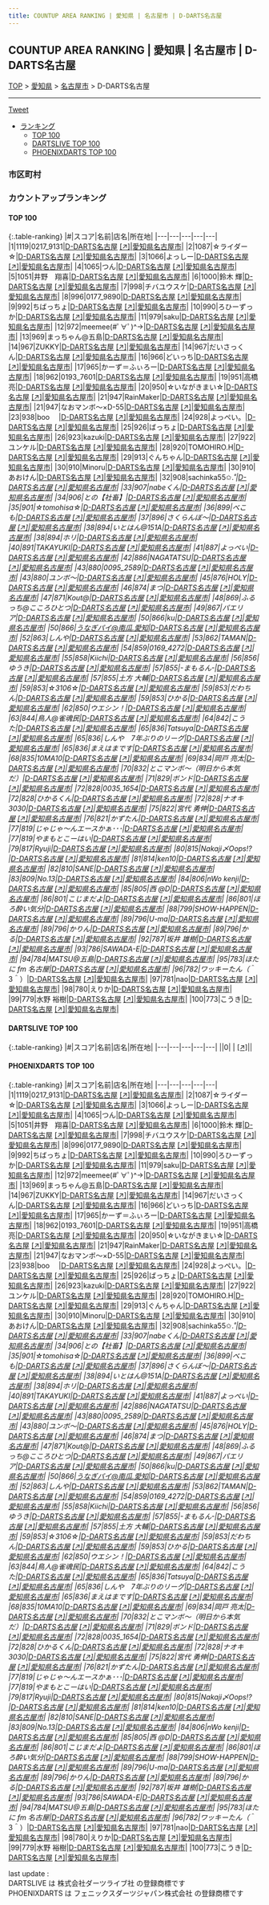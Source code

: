 ```yaml
---
title: COUNTUP AREA RANKING | 愛知県 | 名古屋市 | D-DARTS名古屋
---
```

## COUNTUP AREA RANKING | 愛知県 | 名古屋市 | D-DARTS名古屋

[TOP](/darts/rank/) > [愛知県](/darts/rank/愛知県/) > [名古屋市](/darts/rank/愛知県/名古屋市/) > D-DARTS名古屋

___

<a href="https://twitter.com/share?ref_src=twsrc%5Etfw" data-text="COUNTUP AREA RANKING | 愛知県名古屋市D-DARTS名古屋" class="twitter-share-button" data-hashtags="DARTSLIVE,PHOENIXDARTS,darts,ダーツ" data-show-count="false">Tweet</a>

* [ランキング](#カウントアップランキング)
    * [TOP 100](#top-100)
    * [DARTSLIVE TOP 100](#dartslive-top-100)
    * [PHOENIXDARTS TOP 100](#phoenixdarts-top-100)

### 市区町村

<ul>

</ul>

### カウントアップランキング

#### TOP 100



{:.table-ranking}
|#|スコア|名前|店名|所在地|
|---|---|---|---|---|
|1|1119|<span class="rank-name-pd">0217_9131</span>|<a href="/darts/rank/shops/9381.html">D-DARTS名古屋</a> <a href="https://vs.phoenixdarts.com/jp/shop/shopDetailInfo/s_9381?s_seq=9381">[↗]</a>|<a href="/darts/rank/愛知県/名古屋市">愛知県名古屋市</a>|
|2|1087|<span class="rank-name-pd">☆ライダー☆</span>|<a href="/darts/rank/shops/9381.html">D-DARTS名古屋</a> <a href="https://vs.phoenixdarts.com/jp/shop/shopDetailInfo/s_9381?s_seq=9381">[↗]</a>|<a href="/darts/rank/愛知県/名古屋市">愛知県名古屋市</a>|
|3|1066|<span class="rank-name-pd">よっしー</span>|<a href="/darts/rank/shops/9381.html">D-DARTS名古屋</a> <a href="https://vs.phoenixdarts.com/jp/shop/shopDetailInfo/s_9381?s_seq=9381">[↗]</a>|<a href="/darts/rank/愛知県/名古屋市">愛知県名古屋市</a>|
|4|1065|<span class="rank-name-pd">つん</span>|<a href="/darts/rank/shops/9381.html">D-DARTS名古屋</a> <a href="https://vs.phoenixdarts.com/jp/shop/shopDetailInfo/s_9381?s_seq=9381">[↗]</a>|<a href="/darts/rank/愛知県/名古屋市">愛知県名古屋市</a>|
|5|1051|<span class="rank-name-pd">井野　翔喜</span>|<a href="/darts/rank/shops/9381.html">D-DARTS名古屋</a> <a href="https://vs.phoenixdarts.com/jp/shop/shopDetailInfo/s_9381?s_seq=9381">[↗]</a>|<a href="/darts/rank/愛知県/名古屋市">愛知県名古屋市</a>|
|6|1000|<span class="rank-name-pd">鈴木 輝</span>|<a href="/darts/rank/shops/9381.html">D-DARTS名古屋</a> <a href="https://vs.phoenixdarts.com/jp/shop/shopDetailInfo/s_9381?s_seq=9381">[↗]</a>|<a href="/darts/rank/愛知県/名古屋市">愛知県名古屋市</a>|
|7|998|<span class="rank-name-pd">チバユウスケ</span>|<a href="/darts/rank/shops/9381.html">D-DARTS名古屋</a> <a href="https://vs.phoenixdarts.com/jp/shop/shopDetailInfo/s_9381?s_seq=9381">[↗]</a>|<a href="/darts/rank/愛知県/名古屋市">愛知県名古屋市</a>|
|8|996|<span class="rank-name-pd">0177_9890</span>|<a href="/darts/rank/shops/9381.html">D-DARTS名古屋</a> <a href="https://vs.phoenixdarts.com/jp/shop/shopDetailInfo/s_9381?s_seq=9381">[↗]</a>|<a href="/darts/rank/愛知県/名古屋市">愛知県名古屋市</a>|
|9|992|<span class="rank-name-pd">ちばっちょ</span>|<a href="/darts/rank/shops/9381.html">D-DARTS名古屋</a> <a href="https://vs.phoenixdarts.com/jp/shop/shopDetailInfo/s_9381?s_seq=9381">[↗]</a>|<a href="/darts/rank/愛知県/名古屋市">愛知県名古屋市</a>|
|10|990|<span class="rank-name-pd">ろひーずっか</span>|<a href="/darts/rank/shops/9381.html">D-DARTS名古屋</a> <a href="https://vs.phoenixdarts.com/jp/shop/shopDetailInfo/s_9381?s_seq=9381">[↗]</a>|<a href="/darts/rank/愛知県/名古屋市">愛知県名古屋市</a>|
|11|979|<span class="rank-name-pd">saku</span>|<a href="/darts/rank/shops/9381.html">D-DARTS名古屋</a> <a href="https://vs.phoenixdarts.com/jp/shop/shopDetailInfo/s_9381?s_seq=9381">[↗]</a>|<a href="/darts/rank/愛知県/名古屋市">愛知県名古屋市</a>|
|12|972|<span class="rank-name-pd">meemee(#ﾟ∀ﾟ)^→</span>|<a href="/darts/rank/shops/9381.html">D-DARTS名古屋</a> <a href="https://vs.phoenixdarts.com/jp/shop/shopDetailInfo/s_9381?s_seq=9381">[↗]</a>|<a href="/darts/rank/愛知県/名古屋市">愛知県名古屋市</a>|
|13|969|<span class="rank-name-pd">まっちゃん@五島</span>|<a href="/darts/rank/shops/9381.html">D-DARTS名古屋</a> <a href="https://vs.phoenixdarts.com/jp/shop/shopDetailInfo/s_9381?s_seq=9381">[↗]</a>|<a href="/darts/rank/愛知県/名古屋市">愛知県名古屋市</a>|
|14|967|<span class="rank-name-pd">ZUKKY</span>|<a href="/darts/rank/shops/9381.html">D-DARTS名古屋</a> <a href="https://vs.phoenixdarts.com/jp/shop/shopDetailInfo/s_9381?s_seq=9381">[↗]</a>|<a href="/darts/rank/愛知県/名古屋市">愛知県名古屋市</a>|
|14|967|<span class="rank-name-pd">だいさっくん</span>|<a href="/darts/rank/shops/9381.html">D-DARTS名古屋</a> <a href="https://vs.phoenixdarts.com/jp/shop/shopDetailInfo/s_9381?s_seq=9381">[↗]</a>|<a href="/darts/rank/愛知県/名古屋市">愛知県名古屋市</a>|
|16|966|<span class="rank-name-pd">どいっち</span>|<a href="/darts/rank/shops/9381.html">D-DARTS名古屋</a> <a href="https://vs.phoenixdarts.com/jp/shop/shopDetailInfo/s_9381?s_seq=9381">[↗]</a>|<a href="/darts/rank/愛知県/名古屋市">愛知県名古屋市</a>|
|17|965|<span class="rank-name-pd">かーず＝ふぃろー</span>|<a href="/darts/rank/shops/9381.html">D-DARTS名古屋</a> <a href="https://vs.phoenixdarts.com/jp/shop/shopDetailInfo/s_9381?s_seq=9381">[↗]</a>|<a href="/darts/rank/愛知県/名古屋市">愛知県名古屋市</a>|
|18|962|<span class="rank-name-pd">0193_7601</span>|<a href="/darts/rank/shops/9381.html">D-DARTS名古屋</a> <a href="https://vs.phoenixdarts.com/jp/shop/shopDetailInfo/s_9381?s_seq=9381">[↗]</a>|<a href="/darts/rank/愛知県/名古屋市">愛知県名古屋市</a>|
|19|951|<span class="rank-name-pd"><span class="pro-icon-pd"></span>高橋  亮</span>|<a href="/darts/rank/shops/9381.html">D-DARTS名古屋</a> <a href="https://vs.phoenixdarts.com/jp/shop/shopDetailInfo/s_9381?s_seq=9381">[↗]</a>|<a href="/darts/rank/愛知県/名古屋市">愛知県名古屋市</a>|
|20|950|<span class="rank-name-pd">☆いながきまい☆</span>|<a href="/darts/rank/shops/9381.html">D-DARTS名古屋</a> <a href="https://vs.phoenixdarts.com/jp/shop/shopDetailInfo/s_9381?s_seq=9381">[↗]</a>|<a href="/darts/rank/愛知県/名古屋市">愛知県名古屋市</a>|
|21|947|<span class="rank-name-pd">RainMaker</span>|<a href="/darts/rank/shops/9381.html">D-DARTS名古屋</a> <a href="https://vs.phoenixdarts.com/jp/shop/shopDetailInfo/s_9381?s_seq=9381">[↗]</a>|<a href="/darts/rank/愛知県/名古屋市">愛知県名古屋市</a>|
|21|947|<span class="rank-name-pd">なおマンボ〜×D-55</span>|<a href="/darts/rank/shops/9381.html">D-DARTS名古屋</a> <a href="https://vs.phoenixdarts.com/jp/shop/shopDetailInfo/s_9381?s_seq=9381">[↗]</a>|<a href="/darts/rank/愛知県/名古屋市">愛知県名古屋市</a>|
|23|938|<span class="rank-name-pd">boo 　</span>|<a href="/darts/rank/shops/9381.html">D-DARTS名古屋</a> <a href="https://vs.phoenixdarts.com/jp/shop/shopDetailInfo/s_9381?s_seq=9381">[↗]</a>|<a href="/darts/rank/愛知県/名古屋市">愛知県名古屋市</a>|
|24|928|<span class="rank-name-pd">よっぺい。</span>|<a href="/darts/rank/shops/9381.html">D-DARTS名古屋</a> <a href="https://vs.phoenixdarts.com/jp/shop/shopDetailInfo/s_9381?s_seq=9381">[↗]</a>|<a href="/darts/rank/愛知県/名古屋市">愛知県名古屋市</a>|
|25|926|<span class="rank-name-pd">ばっちょ</span>|<a href="/darts/rank/shops/9381.html">D-DARTS名古屋</a> <a href="https://vs.phoenixdarts.com/jp/shop/shopDetailInfo/s_9381?s_seq=9381">[↗]</a>|<a href="/darts/rank/愛知県/名古屋市">愛知県名古屋市</a>|
|26|923|<span class="rank-name-pd">kazuki</span>|<a href="/darts/rank/shops/9381.html">D-DARTS名古屋</a> <a href="https://vs.phoenixdarts.com/jp/shop/shopDetailInfo/s_9381?s_seq=9381">[↗]</a>|<a href="/darts/rank/愛知県/名古屋市">愛知県名古屋市</a>|
|27|922|<span class="rank-name-pd">ユンケル</span>|<a href="/darts/rank/shops/9381.html">D-DARTS名古屋</a> <a href="https://vs.phoenixdarts.com/jp/shop/shopDetailInfo/s_9381?s_seq=9381">[↗]</a>|<a href="/darts/rank/愛知県/名古屋市">愛知県名古屋市</a>|
|28|920|<span class="rank-name-pd">TOMOHIRO.H</span>|<a href="/darts/rank/shops/9381.html">D-DARTS名古屋</a> <a href="https://vs.phoenixdarts.com/jp/shop/shopDetailInfo/s_9381?s_seq=9381">[↗]</a>|<a href="/darts/rank/愛知県/名古屋市">愛知県名古屋市</a>|
|29|913|<span class="rank-name-pd">ぐんちゃん</span>|<a href="/darts/rank/shops/9381.html">D-DARTS名古屋</a> <a href="https://vs.phoenixdarts.com/jp/shop/shopDetailInfo/s_9381?s_seq=9381">[↗]</a>|<a href="/darts/rank/愛知県/名古屋市">愛知県名古屋市</a>|
|30|910|<span class="rank-name-pd">Minoru</span>|<a href="/darts/rank/shops/9381.html">D-DARTS名古屋</a> <a href="https://vs.phoenixdarts.com/jp/shop/shopDetailInfo/s_9381?s_seq=9381">[↗]</a>|<a href="/darts/rank/愛知県/名古屋市">愛知県名古屋市</a>|
|30|910|<span class="rank-name-pd">あおけん</span>|<a href="/darts/rank/shops/9381.html">D-DARTS名古屋</a> <a href="https://vs.phoenixdarts.com/jp/shop/shopDetailInfo/s_9381?s_seq=9381">[↗]</a>|<a href="/darts/rank/愛知県/名古屋市">愛知県名古屋市</a>|
|32|908|<span class="rank-name-pd">sachinka55✩.*˚</span>|<a href="/darts/rank/shops/9381.html">D-DARTS名古屋</a> <a href="https://vs.phoenixdarts.com/jp/shop/shopDetailInfo/s_9381?s_seq=9381">[↗]</a>|<a href="/darts/rank/愛知県/名古屋市">愛知県名古屋市</a>|
|33|907|<span class="rank-name-pd">nabeくん</span>|<a href="/darts/rank/shops/9381.html">D-DARTS名古屋</a> <a href="https://vs.phoenixdarts.com/jp/shop/shopDetailInfo/s_9381?s_seq=9381">[↗]</a>|<a href="/darts/rank/愛知県/名古屋市">愛知県名古屋市</a>|
|34|906|<span class="rank-name-pd">との【社畜】</span>|<a href="/darts/rank/shops/9381.html">D-DARTS名古屋</a> <a href="https://vs.phoenixdarts.com/jp/shop/shopDetailInfo/s_9381?s_seq=9381">[↗]</a>|<a href="/darts/rank/愛知県/名古屋市">愛知県名古屋市</a>|
|35|901|<span class="rank-name-pd">☆tomohisa☆</span>|<a href="/darts/rank/shops/9381.html">D-DARTS名古屋</a> <a href="https://vs.phoenixdarts.com/jp/shop/shopDetailInfo/s_9381?s_seq=9381">[↗]</a>|<a href="/darts/rank/愛知県/名古屋市">愛知県名古屋市</a>|
|36|899|<span class="rank-name-pd">べこも</span>|<a href="/darts/rank/shops/9381.html">D-DARTS名古屋</a> <a href="https://vs.phoenixdarts.com/jp/shop/shopDetailInfo/s_9381?s_seq=9381">[↗]</a>|<a href="/darts/rank/愛知県/名古屋市">愛知県名古屋市</a>|
|37|896|<span class="rank-name-pd">さくらんぼ〜</span>|<a href="/darts/rank/shops/9381.html">D-DARTS名古屋</a> <a href="https://vs.phoenixdarts.com/jp/shop/shopDetailInfo/s_9381?s_seq=9381">[↗]</a>|<a href="/darts/rank/愛知県/名古屋市">愛知県名古屋市</a>|
|38|894|<span class="rank-name-pd">いとはん@151A</span>|<a href="/darts/rank/shops/9381.html">D-DARTS名古屋</a> <a href="https://vs.phoenixdarts.com/jp/shop/shopDetailInfo/s_9381?s_seq=9381">[↗]</a>|<a href="/darts/rank/愛知県/名古屋市">愛知県名古屋市</a>|
|38|894|<span class="rank-name-pd">ホリ</span>|<a href="/darts/rank/shops/9381.html">D-DARTS名古屋</a> <a href="https://vs.phoenixdarts.com/jp/shop/shopDetailInfo/s_9381?s_seq=9381">[↗]</a>|<a href="/darts/rank/愛知県/名古屋市">愛知県名古屋市</a>|
|40|891|<span class="rank-name-pd">TAKAYUKI</span>|<a href="/darts/rank/shops/9381.html">D-DARTS名古屋</a> <a href="https://vs.phoenixdarts.com/jp/shop/shopDetailInfo/s_9381?s_seq=9381">[↗]</a>|<a href="/darts/rank/愛知県/名古屋市">愛知県名古屋市</a>|
|41|887|<span class="rank-name-pd">よっぺい</span>|<a href="/darts/rank/shops/9381.html">D-DARTS名古屋</a> <a href="https://vs.phoenixdarts.com/jp/shop/shopDetailInfo/s_9381?s_seq=9381">[↗]</a>|<a href="/darts/rank/愛知県/名古屋市">愛知県名古屋市</a>|
|42|886|<span class="rank-name-pd">NAGATATSU</span>|<a href="/darts/rank/shops/9381.html">D-DARTS名古屋</a> <a href="https://vs.phoenixdarts.com/jp/shop/shopDetailInfo/s_9381?s_seq=9381">[↗]</a>|<a href="/darts/rank/愛知県/名古屋市">愛知県名古屋市</a>|
|43|880|<span class="rank-name-pd">0095_2589</span>|<a href="/darts/rank/shops/9381.html">D-DARTS名古屋</a> <a href="https://vs.phoenixdarts.com/jp/shop/shopDetailInfo/s_9381?s_seq=9381">[↗]</a>|<a href="/darts/rank/愛知県/名古屋市">愛知県名古屋市</a>|
|43|880|<span class="rank-name-pd">ユンボ〜</span>|<a href="/darts/rank/shops/9381.html">D-DARTS名古屋</a> <a href="https://vs.phoenixdarts.com/jp/shop/shopDetailInfo/s_9381?s_seq=9381">[↗]</a>|<a href="/darts/rank/愛知県/名古屋市">愛知県名古屋市</a>|
|45|876|<span class="rank-name-pd">HOLY</span>|<a href="/darts/rank/shops/9381.html">D-DARTS名古屋</a> <a href="https://vs.phoenixdarts.com/jp/shop/shopDetailInfo/s_9381?s_seq=9381">[↗]</a>|<a href="/darts/rank/愛知県/名古屋市">愛知県名古屋市</a>|
|46|874|<span class="rank-name-pd">まつ</span>|<a href="/darts/rank/shops/9381.html">D-DARTS名古屋</a> <a href="https://vs.phoenixdarts.com/jp/shop/shopDetailInfo/s_9381?s_seq=9381">[↗]</a>|<a href="/darts/rank/愛知県/名古屋市">愛知県名古屋市</a>|
|47|871|<span class="rank-name-pd">Kout@</span>|<a href="/darts/rank/shops/9381.html">D-DARTS名古屋</a> <a href="https://vs.phoenixdarts.com/jp/shop/shopDetailInfo/s_9381?s_seq=9381">[↗]</a>|<a href="/darts/rank/愛知県/名古屋市">愛知県名古屋市</a>|
|48|869|<span class="rank-name-pd">ふるっち@こころひとつ</span>|<a href="/darts/rank/shops/9381.html">D-DARTS名古屋</a> <a href="https://vs.phoenixdarts.com/jp/shop/shopDetailInfo/s_9381?s_seq=9381">[↗]</a>|<a href="/darts/rank/愛知県/名古屋市">愛知県名古屋市</a>|
|49|867|<span class="rank-name-pd">パエリア</span>|<a href="/darts/rank/shops/9381.html">D-DARTS名古屋</a> <a href="https://vs.phoenixdarts.com/jp/shop/shopDetailInfo/s_9381?s_seq=9381">[↗]</a>|<a href="/darts/rank/愛知県/名古屋市">愛知県名古屋市</a>|
|50|866|<span class="rank-name-pd">ku</span>|<a href="/darts/rank/shops/9381.html">D-DARTS名古屋</a> <a href="https://vs.phoenixdarts.com/jp/shop/shopDetailInfo/s_9381?s_seq=9381">[↗]</a>|<a href="/darts/rank/愛知県/名古屋市">愛知県名古屋市</a>|
|50|866|<span class="rank-name-pd">うなぎパイ@南瓜.愛知</span>|<a href="/darts/rank/shops/9381.html">D-DARTS名古屋</a> <a href="https://vs.phoenixdarts.com/jp/shop/shopDetailInfo/s_9381?s_seq=9381">[↗]</a>|<a href="/darts/rank/愛知県/名古屋市">愛知県名古屋市</a>|
|52|863|<span class="rank-name-pd">しんや</span>|<a href="/darts/rank/shops/9381.html">D-DARTS名古屋</a> <a href="https://vs.phoenixdarts.com/jp/shop/shopDetailInfo/s_9381?s_seq=9381">[↗]</a>|<a href="/darts/rank/愛知県/名古屋市">愛知県名古屋市</a>|
|53|862|<span class="rank-name-pd">TAMAN</span>|<a href="/darts/rank/shops/9381.html">D-DARTS名古屋</a> <a href="https://vs.phoenixdarts.com/jp/shop/shopDetailInfo/s_9381?s_seq=9381">[↗]</a>|<a href="/darts/rank/愛知県/名古屋市">愛知県名古屋市</a>|
|54|859|<span class="rank-name-pd">0169_4272</span>|<a href="/darts/rank/shops/9381.html">D-DARTS名古屋</a> <a href="https://vs.phoenixdarts.com/jp/shop/shopDetailInfo/s_9381?s_seq=9381">[↗]</a>|<a href="/darts/rank/愛知県/名古屋市">愛知県名古屋市</a>|
|55|858|<span class="rank-name-pd">Kiichi</span>|<a href="/darts/rank/shops/9381.html">D-DARTS名古屋</a> <a href="https://vs.phoenixdarts.com/jp/shop/shopDetailInfo/s_9381?s_seq=9381">[↗]</a>|<a href="/darts/rank/愛知県/名古屋市">愛知県名古屋市</a>|
|56|856|<span class="rank-name-pd">ゆうき</span>|<a href="/darts/rank/shops/9381.html">D-DARTS名古屋</a> <a href="https://vs.phoenixdarts.com/jp/shop/shopDetailInfo/s_9381?s_seq=9381">[↗]</a>|<a href="/darts/rank/愛知県/名古屋市">愛知県名古屋市</a>|
|57|855|<span class="rank-name-pd">-まもるん-</span>|<a href="/darts/rank/shops/9381.html">D-DARTS名古屋</a> <a href="https://vs.phoenixdarts.com/jp/shop/shopDetailInfo/s_9381?s_seq=9381">[↗]</a>|<a href="/darts/rank/愛知県/名古屋市">愛知県名古屋市</a>|
|57|855|<span class="rank-name-pd"><span class="pro-icon-pd"></span>土方 大輔</span>|<a href="/darts/rank/shops/9381.html">D-DARTS名古屋</a> <a href="https://vs.phoenixdarts.com/jp/shop/shopDetailInfo/s_9381?s_seq=9381">[↗]</a>|<a href="/darts/rank/愛知県/名古屋市">愛知県名古屋市</a>|
|59|853|<span class="rank-name-pd">☆3106☆</span>|<a href="/darts/rank/shops/9381.html">D-DARTS名古屋</a> <a href="https://vs.phoenixdarts.com/jp/shop/shopDetailInfo/s_9381?s_seq=9381">[↗]</a>|<a href="/darts/rank/愛知県/名古屋市">愛知県名古屋市</a>|
|59|853|<span class="rank-name-pd">だわちん</span>|<a href="/darts/rank/shops/9381.html">D-DARTS名古屋</a> <a href="https://vs.phoenixdarts.com/jp/shop/shopDetailInfo/s_9381?s_seq=9381">[↗]</a>|<a href="/darts/rank/愛知県/名古屋市">愛知県名古屋市</a>|
|59|853|<span class="rank-name-pd">ひかる</span>|<a href="/darts/rank/shops/9381.html">D-DARTS名古屋</a> <a href="https://vs.phoenixdarts.com/jp/shop/shopDetailInfo/s_9381?s_seq=9381">[↗]</a>|<a href="/darts/rank/愛知県/名古屋市">愛知県名古屋市</a>|
|62|850|<span class="rank-name-pd">ウエシン！</span>|<a href="/darts/rank/shops/9381.html">D-DARTS名古屋</a> <a href="https://vs.phoenixdarts.com/jp/shop/shopDetailInfo/s_9381?s_seq=9381">[↗]</a>|<a href="/darts/rank/愛知県/名古屋市">愛知県名古屋市</a>|
|63|844|<span class="rank-name-pd">鳥人@雀魂民</span>|<a href="/darts/rank/shops/9381.html">D-DARTS名古屋</a> <a href="https://vs.phoenixdarts.com/jp/shop/shopDetailInfo/s_9381?s_seq=9381">[↗]</a>|<a href="/darts/rank/愛知県/名古屋市">愛知県名古屋市</a>|
|64|842|<span class="rank-name-pd">こうた</span>|<a href="/darts/rank/shops/9381.html">D-DARTS名古屋</a> <a href="https://vs.phoenixdarts.com/jp/shop/shopDetailInfo/s_9381?s_seq=9381">[↗]</a>|<a href="/darts/rank/愛知県/名古屋市">愛知県名古屋市</a>|
|65|836|<span class="rank-name-pd">Tatsuya</span>|<a href="/darts/rank/shops/9381.html">D-DARTS名古屋</a> <a href="https://vs.phoenixdarts.com/jp/shop/shopDetailInfo/s_9381?s_seq=9381">[↗]</a>|<a href="/darts/rank/愛知県/名古屋市">愛知県名古屋市</a>|
|65|836|<span class="rank-name-pd">しんや　7年ぶりのリーグ</span>|<a href="/darts/rank/shops/9381.html">D-DARTS名古屋</a> <a href="https://vs.phoenixdarts.com/jp/shop/shopDetailInfo/s_9381?s_seq=9381">[↗]</a>|<a href="/darts/rank/愛知県/名古屋市">愛知県名古屋市</a>|
|65|836|<span class="rank-name-pd">まえはまです</span>|<a href="/darts/rank/shops/9381.html">D-DARTS名古屋</a> <a href="https://vs.phoenixdarts.com/jp/shop/shopDetailInfo/s_9381?s_seq=9381">[↗]</a>|<a href="/darts/rank/愛知県/名古屋市">愛知県名古屋市</a>|
|68|835|<span class="rank-name-pd">10MA10</span>|<a href="/darts/rank/shops/9381.html">D-DARTS名古屋</a> <a href="https://vs.phoenixdarts.com/jp/shop/shopDetailInfo/s_9381?s_seq=9381">[↗]</a>|<a href="/darts/rank/愛知県/名古屋市">愛知県名古屋市</a>|
|69|834|<span class="rank-name-pd"><span class="pro-icon-pd"></span>岡戸 亮太</span>|<a href="/darts/rank/shops/9381.html">D-DARTS名古屋</a> <a href="https://vs.phoenixdarts.com/jp/shop/shopDetailInfo/s_9381?s_seq=9381">[↗]</a>|<a href="/darts/rank/愛知県/名古屋市">愛知県名古屋市</a>|
|70|832|<span class="rank-name-pd">とこマンボ〜（明日から本気だ）</span>|<a href="/darts/rank/shops/9381.html">D-DARTS名古屋</a> <a href="https://vs.phoenixdarts.com/jp/shop/shopDetailInfo/s_9381?s_seq=9381">[↗]</a>|<a href="/darts/rank/愛知県/名古屋市">愛知県名古屋市</a>|
|71|829|<span class="rank-name-pd">ボンド</span>|<a href="/darts/rank/shops/9381.html">D-DARTS名古屋</a> <a href="https://vs.phoenixdarts.com/jp/shop/shopDetailInfo/s_9381?s_seq=9381">[↗]</a>|<a href="/darts/rank/愛知県/名古屋市">愛知県名古屋市</a>|
|72|828|<span class="rank-name-pd">0035_1654</span>|<a href="/darts/rank/shops/9381.html">D-DARTS名古屋</a> <a href="https://vs.phoenixdarts.com/jp/shop/shopDetailInfo/s_9381?s_seq=9381">[↗]</a>|<a href="/darts/rank/愛知県/名古屋市">愛知県名古屋市</a>|
|72|828|<span class="rank-name-pd">ひかるくん</span>|<a href="/darts/rank/shops/9381.html">D-DARTS名古屋</a> <a href="https://vs.phoenixdarts.com/jp/shop/shopDetailInfo/s_9381?s_seq=9381">[↗]</a>|<a href="/darts/rank/愛知県/名古屋市">愛知県名古屋市</a>|
|72|828|<span class="rank-name-pd">ナオキ3030</span>|<a href="/darts/rank/shops/9381.html">D-DARTS名古屋</a> <a href="https://vs.phoenixdarts.com/jp/shop/shopDetailInfo/s_9381?s_seq=9381">[↗]</a>|<a href="/darts/rank/愛知県/名古屋市">愛知県名古屋市</a>|
|75|822|<span class="rank-name-pd"><span class="pro-icon-pd"></span>宮代 勇伸</span>|<a href="/darts/rank/shops/9381.html">D-DARTS名古屋</a> <a href="https://vs.phoenixdarts.com/jp/shop/shopDetailInfo/s_9381?s_seq=9381">[↗]</a>|<a href="/darts/rank/愛知県/名古屋市">愛知県名古屋市</a>|
|76|821|<span class="rank-name-pd">かずたん</span>|<a href="/darts/rank/shops/9381.html">D-DARTS名古屋</a> <a href="https://vs.phoenixdarts.com/jp/shop/shopDetailInfo/s_9381?s_seq=9381">[↗]</a>|<a href="/darts/rank/愛知県/名古屋市">愛知県名古屋市</a>|
|77|819|<span class="rank-name-pd">じゃじゃ～んエースかぁ･･･</span>|<a href="/darts/rank/shops/9381.html">D-DARTS名古屋</a> <a href="https://vs.phoenixdarts.com/jp/shop/shopDetailInfo/s_9381?s_seq=9381">[↗]</a>|<a href="/darts/rank/愛知県/名古屋市">愛知県名古屋市</a>|
|77|819|<span class="rank-name-pd">やまもとこーはい</span>|<a href="/darts/rank/shops/9381.html">D-DARTS名古屋</a> <a href="https://vs.phoenixdarts.com/jp/shop/shopDetailInfo/s_9381?s_seq=9381">[↗]</a>|<a href="/darts/rank/愛知県/名古屋市">愛知県名古屋市</a>|
|79|817|<span class="rank-name-pd">Ryuji</span>|<a href="/darts/rank/shops/9381.html">D-DARTS名古屋</a> <a href="https://vs.phoenixdarts.com/jp/shop/shopDetailInfo/s_9381?s_seq=9381">[↗]</a>|<a href="/darts/rank/愛知県/名古屋市">愛知県名古屋市</a>|
|80|815|<span class="rank-name-pd">Nakaji〆Oops!?</span>|<a href="/darts/rank/shops/9381.html">D-DARTS名古屋</a> <a href="https://vs.phoenixdarts.com/jp/shop/shopDetailInfo/s_9381?s_seq=9381">[↗]</a>|<a href="/darts/rank/愛知県/名古屋市">愛知県名古屋市</a>|
|81|814|<span class="rank-name-pd">ken10</span>|<a href="/darts/rank/shops/9381.html">D-DARTS名古屋</a> <a href="https://vs.phoenixdarts.com/jp/shop/shopDetailInfo/s_9381?s_seq=9381">[↗]</a>|<a href="/darts/rank/愛知県/名古屋市">愛知県名古屋市</a>|
|82|810|<span class="rank-name-pd">SANE</span>|<a href="/darts/rank/shops/9381.html">D-DARTS名古屋</a> <a href="https://vs.phoenixdarts.com/jp/shop/shopDetailInfo/s_9381?s_seq=9381">[↗]</a>|<a href="/darts/rank/愛知県/名古屋市">愛知県名古屋市</a>|
|83|809|<span class="rank-name-pd">No.13</span>|<a href="/darts/rank/shops/9381.html">D-DARTS名古屋</a> <a href="https://vs.phoenixdarts.com/jp/shop/shopDetailInfo/s_9381?s_seq=9381">[↗]</a>|<a href="/darts/rank/愛知県/名古屋市">愛知県名古屋市</a>|
|84|806|<span class="rank-name-pd">nWo kenji</span>|<a href="/darts/rank/shops/9381.html">D-DARTS名古屋</a> <a href="https://vs.phoenixdarts.com/jp/shop/shopDetailInfo/s_9381?s_seq=9381">[↗]</a>|<a href="/darts/rank/愛知県/名古屋市">愛知県名古屋市</a>|
|85|805|<span class="rank-name-pd">西  @D</span>|<a href="/darts/rank/shops/9381.html">D-DARTS名古屋</a> <a href="https://vs.phoenixdarts.com/jp/shop/shopDetailInfo/s_9381?s_seq=9381">[↗]</a>|<a href="/darts/rank/愛知県/名古屋市">愛知県名古屋市</a>|
|86|801|<span class="rank-name-pd">こじまだよ</span>|<a href="/darts/rank/shops/9381.html">D-DARTS名古屋</a> <a href="https://vs.phoenixdarts.com/jp/shop/shopDetailInfo/s_9381?s_seq=9381">[↗]</a>|<a href="/darts/rank/愛知県/名古屋市">愛知県名古屋市</a>|
|86|801|<span class="rank-name-pd">ほろ酔い気分</span>|<a href="/darts/rank/shops/9381.html">D-DARTS名古屋</a> <a href="https://vs.phoenixdarts.com/jp/shop/shopDetailInfo/s_9381?s_seq=9381">[↗]</a>|<a href="/darts/rank/愛知県/名古屋市">愛知県名古屋市</a>|
|88|799|<span class="rank-name-pd">SHOW-HAPPEN</span>|<a href="/darts/rank/shops/9381.html">D-DARTS名古屋</a> <a href="https://vs.phoenixdarts.com/jp/shop/shopDetailInfo/s_9381?s_seq=9381">[↗]</a>|<a href="/darts/rank/愛知県/名古屋市">愛知県名古屋市</a>|
|89|796|<span class="rank-name-pd">U-ma</span>|<a href="/darts/rank/shops/9381.html">D-DARTS名古屋</a> <a href="https://vs.phoenixdarts.com/jp/shop/shopDetailInfo/s_9381?s_seq=9381">[↗]</a>|<a href="/darts/rank/愛知県/名古屋市">愛知県名古屋市</a>|
|89|796|<span class="rank-name-pd">かりん</span>|<a href="/darts/rank/shops/9381.html">D-DARTS名古屋</a> <a href="https://vs.phoenixdarts.com/jp/shop/shopDetailInfo/s_9381?s_seq=9381">[↗]</a>|<a href="/darts/rank/愛知県/名古屋市">愛知県名古屋市</a>|
|89|796|<span class="rank-name-pd">かる</span>|<a href="/darts/rank/shops/9381.html">D-DARTS名古屋</a> <a href="https://vs.phoenixdarts.com/jp/shop/shopDetailInfo/s_9381?s_seq=9381">[↗]</a>|<a href="/darts/rank/愛知県/名古屋市">愛知県名古屋市</a>|
|92|787|<span class="rank-name-pd"><span class="pro-icon-pd"></span>坂井 雄樹</span>|<a href="/darts/rank/shops/9381.html">D-DARTS名古屋</a> <a href="https://vs.phoenixdarts.com/jp/shop/shopDetailInfo/s_9381?s_seq=9381">[↗]</a>|<a href="/darts/rank/愛知県/名古屋市">愛知県名古屋市</a>|
|93|786|<span class="rank-name-pd">SAWADA-E</span>|<a href="/darts/rank/shops/9381.html">D-DARTS名古屋</a> <a href="https://vs.phoenixdarts.com/jp/shop/shopDetailInfo/s_9381?s_seq=9381">[↗]</a>|<a href="/darts/rank/愛知県/名古屋市">愛知県名古屋市</a>|
|94|784|<span class="rank-name-pd">MATSU@五島</span>|<a href="/darts/rank/shops/9381.html">D-DARTS名古屋</a> <a href="https://vs.phoenixdarts.com/jp/shop/shopDetailInfo/s_9381?s_seq=9381">[↗]</a>|<a href="/darts/rank/愛知県/名古屋市">愛知県名古屋市</a>|
|95|783|<span class="rank-name-pd">ほたに fm 名古屋</span>|<a href="/darts/rank/shops/9381.html">D-DARTS名古屋</a> <a href="https://vs.phoenixdarts.com/jp/shop/shopDetailInfo/s_9381?s_seq=9381">[↗]</a>|<a href="/darts/rank/愛知県/名古屋市">愛知県名古屋市</a>|
|96|782|<span class="rank-name-pd">ワッキーたん（*＾3＾）</span>|<a href="/darts/rank/shops/9381.html">D-DARTS名古屋</a> <a href="https://vs.phoenixdarts.com/jp/shop/shopDetailInfo/s_9381?s_seq=9381">[↗]</a>|<a href="/darts/rank/愛知県/名古屋市">愛知県名古屋市</a>|
|97|781|<span class="rank-name-pd">nao</span>|<a href="/darts/rank/shops/9381.html">D-DARTS名古屋</a> <a href="https://vs.phoenixdarts.com/jp/shop/shopDetailInfo/s_9381?s_seq=9381">[↗]</a>|<a href="/darts/rank/愛知県/名古屋市">愛知県名古屋市</a>|
|98|780|<span class="rank-name-pd">えりか</span>|<a href="/darts/rank/shops/9381.html">D-DARTS名古屋</a> <a href="https://vs.phoenixdarts.com/jp/shop/shopDetailInfo/s_9381?s_seq=9381">[↗]</a>|<a href="/darts/rank/愛知県/名古屋市">愛知県名古屋市</a>|
|99|779|<span class="rank-name-pd">水野 裕樹</span>|<a href="/darts/rank/shops/9381.html">D-DARTS名古屋</a> <a href="https://vs.phoenixdarts.com/jp/shop/shopDetailInfo/s_9381?s_seq=9381">[↗]</a>|<a href="/darts/rank/愛知県/名古屋市">愛知県名古屋市</a>|
|100|773|<span class="rank-name-pd">こうき</span>|<a href="/darts/rank/shops/9381.html">D-DARTS名古屋</a> <a href="https://vs.phoenixdarts.com/jp/shop/shopDetailInfo/s_9381?s_seq=9381">[↗]</a>|<a href="/darts/rank/愛知県/名古屋市">愛知県名古屋市</a>|


#### DARTSLIVE TOP 100



{:.table-ranking}
|#|スコア|名前|店名|所在地|
|---|---|---|---|---|
||0|<span class="rank-name-dl"> </span>|<a href="/darts/rank/shops/.html"></a> <a href="">[↗]</a>|<a href="/darts/rank//"></a>|


#### PHOENIXDARTS TOP 100



{:.table-ranking}
|#|スコア|名前|店名|所在地|
|---|---|---|---|---|
|1|1119|<span class="rank-name-pd">0217_9131</span>|<a href="/darts/rank/shops/9381.html">D-DARTS名古屋</a> <a href="https://vs.phoenixdarts.com/jp/shop/shopDetailInfo/s_9381?s_seq=9381">[↗]</a>|<a href="/darts/rank/愛知県/名古屋市">愛知県名古屋市</a>|
|2|1087|<span class="rank-name-pd">☆ライダー☆</span>|<a href="/darts/rank/shops/9381.html">D-DARTS名古屋</a> <a href="https://vs.phoenixdarts.com/jp/shop/shopDetailInfo/s_9381?s_seq=9381">[↗]</a>|<a href="/darts/rank/愛知県/名古屋市">愛知県名古屋市</a>|
|3|1066|<span class="rank-name-pd">よっしー</span>|<a href="/darts/rank/shops/9381.html">D-DARTS名古屋</a> <a href="https://vs.phoenixdarts.com/jp/shop/shopDetailInfo/s_9381?s_seq=9381">[↗]</a>|<a href="/darts/rank/愛知県/名古屋市">愛知県名古屋市</a>|
|4|1065|<span class="rank-name-pd">つん</span>|<a href="/darts/rank/shops/9381.html">D-DARTS名古屋</a> <a href="https://vs.phoenixdarts.com/jp/shop/shopDetailInfo/s_9381?s_seq=9381">[↗]</a>|<a href="/darts/rank/愛知県/名古屋市">愛知県名古屋市</a>|
|5|1051|<span class="rank-name-pd">井野　翔喜</span>|<a href="/darts/rank/shops/9381.html">D-DARTS名古屋</a> <a href="https://vs.phoenixdarts.com/jp/shop/shopDetailInfo/s_9381?s_seq=9381">[↗]</a>|<a href="/darts/rank/愛知県/名古屋市">愛知県名古屋市</a>|
|6|1000|<span class="rank-name-pd">鈴木 輝</span>|<a href="/darts/rank/shops/9381.html">D-DARTS名古屋</a> <a href="https://vs.phoenixdarts.com/jp/shop/shopDetailInfo/s_9381?s_seq=9381">[↗]</a>|<a href="/darts/rank/愛知県/名古屋市">愛知県名古屋市</a>|
|7|998|<span class="rank-name-pd">チバユウスケ</span>|<a href="/darts/rank/shops/9381.html">D-DARTS名古屋</a> <a href="https://vs.phoenixdarts.com/jp/shop/shopDetailInfo/s_9381?s_seq=9381">[↗]</a>|<a href="/darts/rank/愛知県/名古屋市">愛知県名古屋市</a>|
|8|996|<span class="rank-name-pd">0177_9890</span>|<a href="/darts/rank/shops/9381.html">D-DARTS名古屋</a> <a href="https://vs.phoenixdarts.com/jp/shop/shopDetailInfo/s_9381?s_seq=9381">[↗]</a>|<a href="/darts/rank/愛知県/名古屋市">愛知県名古屋市</a>|
|9|992|<span class="rank-name-pd">ちばっちょ</span>|<a href="/darts/rank/shops/9381.html">D-DARTS名古屋</a> <a href="https://vs.phoenixdarts.com/jp/shop/shopDetailInfo/s_9381?s_seq=9381">[↗]</a>|<a href="/darts/rank/愛知県/名古屋市">愛知県名古屋市</a>|
|10|990|<span class="rank-name-pd">ろひーずっか</span>|<a href="/darts/rank/shops/9381.html">D-DARTS名古屋</a> <a href="https://vs.phoenixdarts.com/jp/shop/shopDetailInfo/s_9381?s_seq=9381">[↗]</a>|<a href="/darts/rank/愛知県/名古屋市">愛知県名古屋市</a>|
|11|979|<span class="rank-name-pd">saku</span>|<a href="/darts/rank/shops/9381.html">D-DARTS名古屋</a> <a href="https://vs.phoenixdarts.com/jp/shop/shopDetailInfo/s_9381?s_seq=9381">[↗]</a>|<a href="/darts/rank/愛知県/名古屋市">愛知県名古屋市</a>|
|12|972|<span class="rank-name-pd">meemee(#ﾟ∀ﾟ)^→</span>|<a href="/darts/rank/shops/9381.html">D-DARTS名古屋</a> <a href="https://vs.phoenixdarts.com/jp/shop/shopDetailInfo/s_9381?s_seq=9381">[↗]</a>|<a href="/darts/rank/愛知県/名古屋市">愛知県名古屋市</a>|
|13|969|<span class="rank-name-pd">まっちゃん@五島</span>|<a href="/darts/rank/shops/9381.html">D-DARTS名古屋</a> <a href="https://vs.phoenixdarts.com/jp/shop/shopDetailInfo/s_9381?s_seq=9381">[↗]</a>|<a href="/darts/rank/愛知県/名古屋市">愛知県名古屋市</a>|
|14|967|<span class="rank-name-pd">ZUKKY</span>|<a href="/darts/rank/shops/9381.html">D-DARTS名古屋</a> <a href="https://vs.phoenixdarts.com/jp/shop/shopDetailInfo/s_9381?s_seq=9381">[↗]</a>|<a href="/darts/rank/愛知県/名古屋市">愛知県名古屋市</a>|
|14|967|<span class="rank-name-pd">だいさっくん</span>|<a href="/darts/rank/shops/9381.html">D-DARTS名古屋</a> <a href="https://vs.phoenixdarts.com/jp/shop/shopDetailInfo/s_9381?s_seq=9381">[↗]</a>|<a href="/darts/rank/愛知県/名古屋市">愛知県名古屋市</a>|
|16|966|<span class="rank-name-pd">どいっち</span>|<a href="/darts/rank/shops/9381.html">D-DARTS名古屋</a> <a href="https://vs.phoenixdarts.com/jp/shop/shopDetailInfo/s_9381?s_seq=9381">[↗]</a>|<a href="/darts/rank/愛知県/名古屋市">愛知県名古屋市</a>|
|17|965|<span class="rank-name-pd">かーず＝ふぃろー</span>|<a href="/darts/rank/shops/9381.html">D-DARTS名古屋</a> <a href="https://vs.phoenixdarts.com/jp/shop/shopDetailInfo/s_9381?s_seq=9381">[↗]</a>|<a href="/darts/rank/愛知県/名古屋市">愛知県名古屋市</a>|
|18|962|<span class="rank-name-pd">0193_7601</span>|<a href="/darts/rank/shops/9381.html">D-DARTS名古屋</a> <a href="https://vs.phoenixdarts.com/jp/shop/shopDetailInfo/s_9381?s_seq=9381">[↗]</a>|<a href="/darts/rank/愛知県/名古屋市">愛知県名古屋市</a>|
|19|951|<span class="rank-name-pd"><span class="pro-icon-pd"></span>高橋  亮</span>|<a href="/darts/rank/shops/9381.html">D-DARTS名古屋</a> <a href="https://vs.phoenixdarts.com/jp/shop/shopDetailInfo/s_9381?s_seq=9381">[↗]</a>|<a href="/darts/rank/愛知県/名古屋市">愛知県名古屋市</a>|
|20|950|<span class="rank-name-pd">☆いながきまい☆</span>|<a href="/darts/rank/shops/9381.html">D-DARTS名古屋</a> <a href="https://vs.phoenixdarts.com/jp/shop/shopDetailInfo/s_9381?s_seq=9381">[↗]</a>|<a href="/darts/rank/愛知県/名古屋市">愛知県名古屋市</a>|
|21|947|<span class="rank-name-pd">RainMaker</span>|<a href="/darts/rank/shops/9381.html">D-DARTS名古屋</a> <a href="https://vs.phoenixdarts.com/jp/shop/shopDetailInfo/s_9381?s_seq=9381">[↗]</a>|<a href="/darts/rank/愛知県/名古屋市">愛知県名古屋市</a>|
|21|947|<span class="rank-name-pd">なおマンボ〜×D-55</span>|<a href="/darts/rank/shops/9381.html">D-DARTS名古屋</a> <a href="https://vs.phoenixdarts.com/jp/shop/shopDetailInfo/s_9381?s_seq=9381">[↗]</a>|<a href="/darts/rank/愛知県/名古屋市">愛知県名古屋市</a>|
|23|938|<span class="rank-name-pd">boo 　</span>|<a href="/darts/rank/shops/9381.html">D-DARTS名古屋</a> <a href="https://vs.phoenixdarts.com/jp/shop/shopDetailInfo/s_9381?s_seq=9381">[↗]</a>|<a href="/darts/rank/愛知県/名古屋市">愛知県名古屋市</a>|
|24|928|<span class="rank-name-pd">よっぺい。</span>|<a href="/darts/rank/shops/9381.html">D-DARTS名古屋</a> <a href="https://vs.phoenixdarts.com/jp/shop/shopDetailInfo/s_9381?s_seq=9381">[↗]</a>|<a href="/darts/rank/愛知県/名古屋市">愛知県名古屋市</a>|
|25|926|<span class="rank-name-pd">ばっちょ</span>|<a href="/darts/rank/shops/9381.html">D-DARTS名古屋</a> <a href="https://vs.phoenixdarts.com/jp/shop/shopDetailInfo/s_9381?s_seq=9381">[↗]</a>|<a href="/darts/rank/愛知県/名古屋市">愛知県名古屋市</a>|
|26|923|<span class="rank-name-pd">kazuki</span>|<a href="/darts/rank/shops/9381.html">D-DARTS名古屋</a> <a href="https://vs.phoenixdarts.com/jp/shop/shopDetailInfo/s_9381?s_seq=9381">[↗]</a>|<a href="/darts/rank/愛知県/名古屋市">愛知県名古屋市</a>|
|27|922|<span class="rank-name-pd">ユンケル</span>|<a href="/darts/rank/shops/9381.html">D-DARTS名古屋</a> <a href="https://vs.phoenixdarts.com/jp/shop/shopDetailInfo/s_9381?s_seq=9381">[↗]</a>|<a href="/darts/rank/愛知県/名古屋市">愛知県名古屋市</a>|
|28|920|<span class="rank-name-pd">TOMOHIRO.H</span>|<a href="/darts/rank/shops/9381.html">D-DARTS名古屋</a> <a href="https://vs.phoenixdarts.com/jp/shop/shopDetailInfo/s_9381?s_seq=9381">[↗]</a>|<a href="/darts/rank/愛知県/名古屋市">愛知県名古屋市</a>|
|29|913|<span class="rank-name-pd">ぐんちゃん</span>|<a href="/darts/rank/shops/9381.html">D-DARTS名古屋</a> <a href="https://vs.phoenixdarts.com/jp/shop/shopDetailInfo/s_9381?s_seq=9381">[↗]</a>|<a href="/darts/rank/愛知県/名古屋市">愛知県名古屋市</a>|
|30|910|<span class="rank-name-pd">Minoru</span>|<a href="/darts/rank/shops/9381.html">D-DARTS名古屋</a> <a href="https://vs.phoenixdarts.com/jp/shop/shopDetailInfo/s_9381?s_seq=9381">[↗]</a>|<a href="/darts/rank/愛知県/名古屋市">愛知県名古屋市</a>|
|30|910|<span class="rank-name-pd">あおけん</span>|<a href="/darts/rank/shops/9381.html">D-DARTS名古屋</a> <a href="https://vs.phoenixdarts.com/jp/shop/shopDetailInfo/s_9381?s_seq=9381">[↗]</a>|<a href="/darts/rank/愛知県/名古屋市">愛知県名古屋市</a>|
|32|908|<span class="rank-name-pd">sachinka55✩.*˚</span>|<a href="/darts/rank/shops/9381.html">D-DARTS名古屋</a> <a href="https://vs.phoenixdarts.com/jp/shop/shopDetailInfo/s_9381?s_seq=9381">[↗]</a>|<a href="/darts/rank/愛知県/名古屋市">愛知県名古屋市</a>|
|33|907|<span class="rank-name-pd">nabeくん</span>|<a href="/darts/rank/shops/9381.html">D-DARTS名古屋</a> <a href="https://vs.phoenixdarts.com/jp/shop/shopDetailInfo/s_9381?s_seq=9381">[↗]</a>|<a href="/darts/rank/愛知県/名古屋市">愛知県名古屋市</a>|
|34|906|<span class="rank-name-pd">との【社畜】</span>|<a href="/darts/rank/shops/9381.html">D-DARTS名古屋</a> <a href="https://vs.phoenixdarts.com/jp/shop/shopDetailInfo/s_9381?s_seq=9381">[↗]</a>|<a href="/darts/rank/愛知県/名古屋市">愛知県名古屋市</a>|
|35|901|<span class="rank-name-pd">☆tomohisa☆</span>|<a href="/darts/rank/shops/9381.html">D-DARTS名古屋</a> <a href="https://vs.phoenixdarts.com/jp/shop/shopDetailInfo/s_9381?s_seq=9381">[↗]</a>|<a href="/darts/rank/愛知県/名古屋市">愛知県名古屋市</a>|
|36|899|<span class="rank-name-pd">べこも</span>|<a href="/darts/rank/shops/9381.html">D-DARTS名古屋</a> <a href="https://vs.phoenixdarts.com/jp/shop/shopDetailInfo/s_9381?s_seq=9381">[↗]</a>|<a href="/darts/rank/愛知県/名古屋市">愛知県名古屋市</a>|
|37|896|<span class="rank-name-pd">さくらんぼ〜</span>|<a href="/darts/rank/shops/9381.html">D-DARTS名古屋</a> <a href="https://vs.phoenixdarts.com/jp/shop/shopDetailInfo/s_9381?s_seq=9381">[↗]</a>|<a href="/darts/rank/愛知県/名古屋市">愛知県名古屋市</a>|
|38|894|<span class="rank-name-pd">いとはん@151A</span>|<a href="/darts/rank/shops/9381.html">D-DARTS名古屋</a> <a href="https://vs.phoenixdarts.com/jp/shop/shopDetailInfo/s_9381?s_seq=9381">[↗]</a>|<a href="/darts/rank/愛知県/名古屋市">愛知県名古屋市</a>|
|38|894|<span class="rank-name-pd">ホリ</span>|<a href="/darts/rank/shops/9381.html">D-DARTS名古屋</a> <a href="https://vs.phoenixdarts.com/jp/shop/shopDetailInfo/s_9381?s_seq=9381">[↗]</a>|<a href="/darts/rank/愛知県/名古屋市">愛知県名古屋市</a>|
|40|891|<span class="rank-name-pd">TAKAYUKI</span>|<a href="/darts/rank/shops/9381.html">D-DARTS名古屋</a> <a href="https://vs.phoenixdarts.com/jp/shop/shopDetailInfo/s_9381?s_seq=9381">[↗]</a>|<a href="/darts/rank/愛知県/名古屋市">愛知県名古屋市</a>|
|41|887|<span class="rank-name-pd">よっぺい</span>|<a href="/darts/rank/shops/9381.html">D-DARTS名古屋</a> <a href="https://vs.phoenixdarts.com/jp/shop/shopDetailInfo/s_9381?s_seq=9381">[↗]</a>|<a href="/darts/rank/愛知県/名古屋市">愛知県名古屋市</a>|
|42|886|<span class="rank-name-pd">NAGATATSU</span>|<a href="/darts/rank/shops/9381.html">D-DARTS名古屋</a> <a href="https://vs.phoenixdarts.com/jp/shop/shopDetailInfo/s_9381?s_seq=9381">[↗]</a>|<a href="/darts/rank/愛知県/名古屋市">愛知県名古屋市</a>|
|43|880|<span class="rank-name-pd">0095_2589</span>|<a href="/darts/rank/shops/9381.html">D-DARTS名古屋</a> <a href="https://vs.phoenixdarts.com/jp/shop/shopDetailInfo/s_9381?s_seq=9381">[↗]</a>|<a href="/darts/rank/愛知県/名古屋市">愛知県名古屋市</a>|
|43|880|<span class="rank-name-pd">ユンボ〜</span>|<a href="/darts/rank/shops/9381.html">D-DARTS名古屋</a> <a href="https://vs.phoenixdarts.com/jp/shop/shopDetailInfo/s_9381?s_seq=9381">[↗]</a>|<a href="/darts/rank/愛知県/名古屋市">愛知県名古屋市</a>|
|45|876|<span class="rank-name-pd">HOLY</span>|<a href="/darts/rank/shops/9381.html">D-DARTS名古屋</a> <a href="https://vs.phoenixdarts.com/jp/shop/shopDetailInfo/s_9381?s_seq=9381">[↗]</a>|<a href="/darts/rank/愛知県/名古屋市">愛知県名古屋市</a>|
|46|874|<span class="rank-name-pd">まつ</span>|<a href="/darts/rank/shops/9381.html">D-DARTS名古屋</a> <a href="https://vs.phoenixdarts.com/jp/shop/shopDetailInfo/s_9381?s_seq=9381">[↗]</a>|<a href="/darts/rank/愛知県/名古屋市">愛知県名古屋市</a>|
|47|871|<span class="rank-name-pd">Kout@</span>|<a href="/darts/rank/shops/9381.html">D-DARTS名古屋</a> <a href="https://vs.phoenixdarts.com/jp/shop/shopDetailInfo/s_9381?s_seq=9381">[↗]</a>|<a href="/darts/rank/愛知県/名古屋市">愛知県名古屋市</a>|
|48|869|<span class="rank-name-pd">ふるっち@こころひとつ</span>|<a href="/darts/rank/shops/9381.html">D-DARTS名古屋</a> <a href="https://vs.phoenixdarts.com/jp/shop/shopDetailInfo/s_9381?s_seq=9381">[↗]</a>|<a href="/darts/rank/愛知県/名古屋市">愛知県名古屋市</a>|
|49|867|<span class="rank-name-pd">パエリア</span>|<a href="/darts/rank/shops/9381.html">D-DARTS名古屋</a> <a href="https://vs.phoenixdarts.com/jp/shop/shopDetailInfo/s_9381?s_seq=9381">[↗]</a>|<a href="/darts/rank/愛知県/名古屋市">愛知県名古屋市</a>|
|50|866|<span class="rank-name-pd">ku</span>|<a href="/darts/rank/shops/9381.html">D-DARTS名古屋</a> <a href="https://vs.phoenixdarts.com/jp/shop/shopDetailInfo/s_9381?s_seq=9381">[↗]</a>|<a href="/darts/rank/愛知県/名古屋市">愛知県名古屋市</a>|
|50|866|<span class="rank-name-pd">うなぎパイ@南瓜.愛知</span>|<a href="/darts/rank/shops/9381.html">D-DARTS名古屋</a> <a href="https://vs.phoenixdarts.com/jp/shop/shopDetailInfo/s_9381?s_seq=9381">[↗]</a>|<a href="/darts/rank/愛知県/名古屋市">愛知県名古屋市</a>|
|52|863|<span class="rank-name-pd">しんや</span>|<a href="/darts/rank/shops/9381.html">D-DARTS名古屋</a> <a href="https://vs.phoenixdarts.com/jp/shop/shopDetailInfo/s_9381?s_seq=9381">[↗]</a>|<a href="/darts/rank/愛知県/名古屋市">愛知県名古屋市</a>|
|53|862|<span class="rank-name-pd">TAMAN</span>|<a href="/darts/rank/shops/9381.html">D-DARTS名古屋</a> <a href="https://vs.phoenixdarts.com/jp/shop/shopDetailInfo/s_9381?s_seq=9381">[↗]</a>|<a href="/darts/rank/愛知県/名古屋市">愛知県名古屋市</a>|
|54|859|<span class="rank-name-pd">0169_4272</span>|<a href="/darts/rank/shops/9381.html">D-DARTS名古屋</a> <a href="https://vs.phoenixdarts.com/jp/shop/shopDetailInfo/s_9381?s_seq=9381">[↗]</a>|<a href="/darts/rank/愛知県/名古屋市">愛知県名古屋市</a>|
|55|858|<span class="rank-name-pd">Kiichi</span>|<a href="/darts/rank/shops/9381.html">D-DARTS名古屋</a> <a href="https://vs.phoenixdarts.com/jp/shop/shopDetailInfo/s_9381?s_seq=9381">[↗]</a>|<a href="/darts/rank/愛知県/名古屋市">愛知県名古屋市</a>|
|56|856|<span class="rank-name-pd">ゆうき</span>|<a href="/darts/rank/shops/9381.html">D-DARTS名古屋</a> <a href="https://vs.phoenixdarts.com/jp/shop/shopDetailInfo/s_9381?s_seq=9381">[↗]</a>|<a href="/darts/rank/愛知県/名古屋市">愛知県名古屋市</a>|
|57|855|<span class="rank-name-pd">-まもるん-</span>|<a href="/darts/rank/shops/9381.html">D-DARTS名古屋</a> <a href="https://vs.phoenixdarts.com/jp/shop/shopDetailInfo/s_9381?s_seq=9381">[↗]</a>|<a href="/darts/rank/愛知県/名古屋市">愛知県名古屋市</a>|
|57|855|<span class="rank-name-pd"><span class="pro-icon-pd"></span>土方 大輔</span>|<a href="/darts/rank/shops/9381.html">D-DARTS名古屋</a> <a href="https://vs.phoenixdarts.com/jp/shop/shopDetailInfo/s_9381?s_seq=9381">[↗]</a>|<a href="/darts/rank/愛知県/名古屋市">愛知県名古屋市</a>|
|59|853|<span class="rank-name-pd">☆3106☆</span>|<a href="/darts/rank/shops/9381.html">D-DARTS名古屋</a> <a href="https://vs.phoenixdarts.com/jp/shop/shopDetailInfo/s_9381?s_seq=9381">[↗]</a>|<a href="/darts/rank/愛知県/名古屋市">愛知県名古屋市</a>|
|59|853|<span class="rank-name-pd">だわちん</span>|<a href="/darts/rank/shops/9381.html">D-DARTS名古屋</a> <a href="https://vs.phoenixdarts.com/jp/shop/shopDetailInfo/s_9381?s_seq=9381">[↗]</a>|<a href="/darts/rank/愛知県/名古屋市">愛知県名古屋市</a>|
|59|853|<span class="rank-name-pd">ひかる</span>|<a href="/darts/rank/shops/9381.html">D-DARTS名古屋</a> <a href="https://vs.phoenixdarts.com/jp/shop/shopDetailInfo/s_9381?s_seq=9381">[↗]</a>|<a href="/darts/rank/愛知県/名古屋市">愛知県名古屋市</a>|
|62|850|<span class="rank-name-pd">ウエシン！</span>|<a href="/darts/rank/shops/9381.html">D-DARTS名古屋</a> <a href="https://vs.phoenixdarts.com/jp/shop/shopDetailInfo/s_9381?s_seq=9381">[↗]</a>|<a href="/darts/rank/愛知県/名古屋市">愛知県名古屋市</a>|
|63|844|<span class="rank-name-pd">鳥人@雀魂民</span>|<a href="/darts/rank/shops/9381.html">D-DARTS名古屋</a> <a href="https://vs.phoenixdarts.com/jp/shop/shopDetailInfo/s_9381?s_seq=9381">[↗]</a>|<a href="/darts/rank/愛知県/名古屋市">愛知県名古屋市</a>|
|64|842|<span class="rank-name-pd">こうた</span>|<a href="/darts/rank/shops/9381.html">D-DARTS名古屋</a> <a href="https://vs.phoenixdarts.com/jp/shop/shopDetailInfo/s_9381?s_seq=9381">[↗]</a>|<a href="/darts/rank/愛知県/名古屋市">愛知県名古屋市</a>|
|65|836|<span class="rank-name-pd">Tatsuya</span>|<a href="/darts/rank/shops/9381.html">D-DARTS名古屋</a> <a href="https://vs.phoenixdarts.com/jp/shop/shopDetailInfo/s_9381?s_seq=9381">[↗]</a>|<a href="/darts/rank/愛知県/名古屋市">愛知県名古屋市</a>|
|65|836|<span class="rank-name-pd">しんや　7年ぶりのリーグ</span>|<a href="/darts/rank/shops/9381.html">D-DARTS名古屋</a> <a href="https://vs.phoenixdarts.com/jp/shop/shopDetailInfo/s_9381?s_seq=9381">[↗]</a>|<a href="/darts/rank/愛知県/名古屋市">愛知県名古屋市</a>|
|65|836|<span class="rank-name-pd">まえはまです</span>|<a href="/darts/rank/shops/9381.html">D-DARTS名古屋</a> <a href="https://vs.phoenixdarts.com/jp/shop/shopDetailInfo/s_9381?s_seq=9381">[↗]</a>|<a href="/darts/rank/愛知県/名古屋市">愛知県名古屋市</a>|
|68|835|<span class="rank-name-pd">10MA10</span>|<a href="/darts/rank/shops/9381.html">D-DARTS名古屋</a> <a href="https://vs.phoenixdarts.com/jp/shop/shopDetailInfo/s_9381?s_seq=9381">[↗]</a>|<a href="/darts/rank/愛知県/名古屋市">愛知県名古屋市</a>|
|69|834|<span class="rank-name-pd"><span class="pro-icon-pd"></span>岡戸 亮太</span>|<a href="/darts/rank/shops/9381.html">D-DARTS名古屋</a> <a href="https://vs.phoenixdarts.com/jp/shop/shopDetailInfo/s_9381?s_seq=9381">[↗]</a>|<a href="/darts/rank/愛知県/名古屋市">愛知県名古屋市</a>|
|70|832|<span class="rank-name-pd">とこマンボ〜（明日から本気だ）</span>|<a href="/darts/rank/shops/9381.html">D-DARTS名古屋</a> <a href="https://vs.phoenixdarts.com/jp/shop/shopDetailInfo/s_9381?s_seq=9381">[↗]</a>|<a href="/darts/rank/愛知県/名古屋市">愛知県名古屋市</a>|
|71|829|<span class="rank-name-pd">ボンド</span>|<a href="/darts/rank/shops/9381.html">D-DARTS名古屋</a> <a href="https://vs.phoenixdarts.com/jp/shop/shopDetailInfo/s_9381?s_seq=9381">[↗]</a>|<a href="/darts/rank/愛知県/名古屋市">愛知県名古屋市</a>|
|72|828|<span class="rank-name-pd">0035_1654</span>|<a href="/darts/rank/shops/9381.html">D-DARTS名古屋</a> <a href="https://vs.phoenixdarts.com/jp/shop/shopDetailInfo/s_9381?s_seq=9381">[↗]</a>|<a href="/darts/rank/愛知県/名古屋市">愛知県名古屋市</a>|
|72|828|<span class="rank-name-pd">ひかるくん</span>|<a href="/darts/rank/shops/9381.html">D-DARTS名古屋</a> <a href="https://vs.phoenixdarts.com/jp/shop/shopDetailInfo/s_9381?s_seq=9381">[↗]</a>|<a href="/darts/rank/愛知県/名古屋市">愛知県名古屋市</a>|
|72|828|<span class="rank-name-pd">ナオキ3030</span>|<a href="/darts/rank/shops/9381.html">D-DARTS名古屋</a> <a href="https://vs.phoenixdarts.com/jp/shop/shopDetailInfo/s_9381?s_seq=9381">[↗]</a>|<a href="/darts/rank/愛知県/名古屋市">愛知県名古屋市</a>|
|75|822|<span class="rank-name-pd"><span class="pro-icon-pd"></span>宮代 勇伸</span>|<a href="/darts/rank/shops/9381.html">D-DARTS名古屋</a> <a href="https://vs.phoenixdarts.com/jp/shop/shopDetailInfo/s_9381?s_seq=9381">[↗]</a>|<a href="/darts/rank/愛知県/名古屋市">愛知県名古屋市</a>|
|76|821|<span class="rank-name-pd">かずたん</span>|<a href="/darts/rank/shops/9381.html">D-DARTS名古屋</a> <a href="https://vs.phoenixdarts.com/jp/shop/shopDetailInfo/s_9381?s_seq=9381">[↗]</a>|<a href="/darts/rank/愛知県/名古屋市">愛知県名古屋市</a>|
|77|819|<span class="rank-name-pd">じゃじゃ～んエースかぁ･･･</span>|<a href="/darts/rank/shops/9381.html">D-DARTS名古屋</a> <a href="https://vs.phoenixdarts.com/jp/shop/shopDetailInfo/s_9381?s_seq=9381">[↗]</a>|<a href="/darts/rank/愛知県/名古屋市">愛知県名古屋市</a>|
|77|819|<span class="rank-name-pd">やまもとこーはい</span>|<a href="/darts/rank/shops/9381.html">D-DARTS名古屋</a> <a href="https://vs.phoenixdarts.com/jp/shop/shopDetailInfo/s_9381?s_seq=9381">[↗]</a>|<a href="/darts/rank/愛知県/名古屋市">愛知県名古屋市</a>|
|79|817|<span class="rank-name-pd">Ryuji</span>|<a href="/darts/rank/shops/9381.html">D-DARTS名古屋</a> <a href="https://vs.phoenixdarts.com/jp/shop/shopDetailInfo/s_9381?s_seq=9381">[↗]</a>|<a href="/darts/rank/愛知県/名古屋市">愛知県名古屋市</a>|
|80|815|<span class="rank-name-pd">Nakaji〆Oops!?</span>|<a href="/darts/rank/shops/9381.html">D-DARTS名古屋</a> <a href="https://vs.phoenixdarts.com/jp/shop/shopDetailInfo/s_9381?s_seq=9381">[↗]</a>|<a href="/darts/rank/愛知県/名古屋市">愛知県名古屋市</a>|
|81|814|<span class="rank-name-pd">ken10</span>|<a href="/darts/rank/shops/9381.html">D-DARTS名古屋</a> <a href="https://vs.phoenixdarts.com/jp/shop/shopDetailInfo/s_9381?s_seq=9381">[↗]</a>|<a href="/darts/rank/愛知県/名古屋市">愛知県名古屋市</a>|
|82|810|<span class="rank-name-pd">SANE</span>|<a href="/darts/rank/shops/9381.html">D-DARTS名古屋</a> <a href="https://vs.phoenixdarts.com/jp/shop/shopDetailInfo/s_9381?s_seq=9381">[↗]</a>|<a href="/darts/rank/愛知県/名古屋市">愛知県名古屋市</a>|
|83|809|<span class="rank-name-pd">No.13</span>|<a href="/darts/rank/shops/9381.html">D-DARTS名古屋</a> <a href="https://vs.phoenixdarts.com/jp/shop/shopDetailInfo/s_9381?s_seq=9381">[↗]</a>|<a href="/darts/rank/愛知県/名古屋市">愛知県名古屋市</a>|
|84|806|<span class="rank-name-pd">nWo kenji</span>|<a href="/darts/rank/shops/9381.html">D-DARTS名古屋</a> <a href="https://vs.phoenixdarts.com/jp/shop/shopDetailInfo/s_9381?s_seq=9381">[↗]</a>|<a href="/darts/rank/愛知県/名古屋市">愛知県名古屋市</a>|
|85|805|<span class="rank-name-pd">西  @D</span>|<a href="/darts/rank/shops/9381.html">D-DARTS名古屋</a> <a href="https://vs.phoenixdarts.com/jp/shop/shopDetailInfo/s_9381?s_seq=9381">[↗]</a>|<a href="/darts/rank/愛知県/名古屋市">愛知県名古屋市</a>|
|86|801|<span class="rank-name-pd">こじまだよ</span>|<a href="/darts/rank/shops/9381.html">D-DARTS名古屋</a> <a href="https://vs.phoenixdarts.com/jp/shop/shopDetailInfo/s_9381?s_seq=9381">[↗]</a>|<a href="/darts/rank/愛知県/名古屋市">愛知県名古屋市</a>|
|86|801|<span class="rank-name-pd">ほろ酔い気分</span>|<a href="/darts/rank/shops/9381.html">D-DARTS名古屋</a> <a href="https://vs.phoenixdarts.com/jp/shop/shopDetailInfo/s_9381?s_seq=9381">[↗]</a>|<a href="/darts/rank/愛知県/名古屋市">愛知県名古屋市</a>|
|88|799|<span class="rank-name-pd">SHOW-HAPPEN</span>|<a href="/darts/rank/shops/9381.html">D-DARTS名古屋</a> <a href="https://vs.phoenixdarts.com/jp/shop/shopDetailInfo/s_9381?s_seq=9381">[↗]</a>|<a href="/darts/rank/愛知県/名古屋市">愛知県名古屋市</a>|
|89|796|<span class="rank-name-pd">U-ma</span>|<a href="/darts/rank/shops/9381.html">D-DARTS名古屋</a> <a href="https://vs.phoenixdarts.com/jp/shop/shopDetailInfo/s_9381?s_seq=9381">[↗]</a>|<a href="/darts/rank/愛知県/名古屋市">愛知県名古屋市</a>|
|89|796|<span class="rank-name-pd">かりん</span>|<a href="/darts/rank/shops/9381.html">D-DARTS名古屋</a> <a href="https://vs.phoenixdarts.com/jp/shop/shopDetailInfo/s_9381?s_seq=9381">[↗]</a>|<a href="/darts/rank/愛知県/名古屋市">愛知県名古屋市</a>|
|89|796|<span class="rank-name-pd">かる</span>|<a href="/darts/rank/shops/9381.html">D-DARTS名古屋</a> <a href="https://vs.phoenixdarts.com/jp/shop/shopDetailInfo/s_9381?s_seq=9381">[↗]</a>|<a href="/darts/rank/愛知県/名古屋市">愛知県名古屋市</a>|
|92|787|<span class="rank-name-pd"><span class="pro-icon-pd"></span>坂井 雄樹</span>|<a href="/darts/rank/shops/9381.html">D-DARTS名古屋</a> <a href="https://vs.phoenixdarts.com/jp/shop/shopDetailInfo/s_9381?s_seq=9381">[↗]</a>|<a href="/darts/rank/愛知県/名古屋市">愛知県名古屋市</a>|
|93|786|<span class="rank-name-pd">SAWADA-E</span>|<a href="/darts/rank/shops/9381.html">D-DARTS名古屋</a> <a href="https://vs.phoenixdarts.com/jp/shop/shopDetailInfo/s_9381?s_seq=9381">[↗]</a>|<a href="/darts/rank/愛知県/名古屋市">愛知県名古屋市</a>|
|94|784|<span class="rank-name-pd">MATSU@五島</span>|<a href="/darts/rank/shops/9381.html">D-DARTS名古屋</a> <a href="https://vs.phoenixdarts.com/jp/shop/shopDetailInfo/s_9381?s_seq=9381">[↗]</a>|<a href="/darts/rank/愛知県/名古屋市">愛知県名古屋市</a>|
|95|783|<span class="rank-name-pd">ほたに fm 名古屋</span>|<a href="/darts/rank/shops/9381.html">D-DARTS名古屋</a> <a href="https://vs.phoenixdarts.com/jp/shop/shopDetailInfo/s_9381?s_seq=9381">[↗]</a>|<a href="/darts/rank/愛知県/名古屋市">愛知県名古屋市</a>|
|96|782|<span class="rank-name-pd">ワッキーたん（*＾3＾）</span>|<a href="/darts/rank/shops/9381.html">D-DARTS名古屋</a> <a href="https://vs.phoenixdarts.com/jp/shop/shopDetailInfo/s_9381?s_seq=9381">[↗]</a>|<a href="/darts/rank/愛知県/名古屋市">愛知県名古屋市</a>|
|97|781|<span class="rank-name-pd">nao</span>|<a href="/darts/rank/shops/9381.html">D-DARTS名古屋</a> <a href="https://vs.phoenixdarts.com/jp/shop/shopDetailInfo/s_9381?s_seq=9381">[↗]</a>|<a href="/darts/rank/愛知県/名古屋市">愛知県名古屋市</a>|
|98|780|<span class="rank-name-pd">えりか</span>|<a href="/darts/rank/shops/9381.html">D-DARTS名古屋</a> <a href="https://vs.phoenixdarts.com/jp/shop/shopDetailInfo/s_9381?s_seq=9381">[↗]</a>|<a href="/darts/rank/愛知県/名古屋市">愛知県名古屋市</a>|
|99|779|<span class="rank-name-pd">水野 裕樹</span>|<a href="/darts/rank/shops/9381.html">D-DARTS名古屋</a> <a href="https://vs.phoenixdarts.com/jp/shop/shopDetailInfo/s_9381?s_seq=9381">[↗]</a>|<a href="/darts/rank/愛知県/名古屋市">愛知県名古屋市</a>|
|100|773|<span class="rank-name-pd">こうき</span>|<a href="/darts/rank/shops/9381.html">D-DARTS名古屋</a> <a href="https://vs.phoenixdarts.com/jp/shop/shopDetailInfo/s_9381?s_seq=9381">[↗]</a>|<a href="/darts/rank/愛知県/名古屋市">愛知県名古屋市</a>|


<div class="footer border-top border-gray-light mt-5 pt-3 text-right text-gray">
    last update : <span style="font-weight: italic" id="foot_last_modified"></span><br />
    DARTSLIVE は 株式会社ダーツライブ社 の登録商標です<br />
    PHOENIXDARTS は フェニックスダーツジャパン株式会社 の登録商標です<br />
</div>

<script src="https://cdnjs.cloudflare.com/ajax/libs/jquery.tablesorter/2.31.3/js/jquery.tablesorter.min.js" integrity="sha512-qzgd5cYSZcosqpzpn7zF2ZId8f/8CHmFKZ8j7mU4OUXTNRd5g+ZHBPsgKEwoqxCtdQvExE5LprwwPAgoicguNg==" crossorigin="anonymous" referrerpolicy="no-referrer"></script>
<link rel="stylesheet" href="https://cdnjs.cloudflare.com/ajax/libs/jquery.tablesorter/2.31.3/css/theme.default.min.css" integrity="sha512-wghhOJkjQX0Lh3NSWvNKeZ0ZpNn+SPVXX1Qyc9OCaogADktxrBiBdKGDoqVUOyhStvMBmJQ8ZdMHiR3wuEq8+w==" crossorigin="anonymous" referrerpolicy="no-referrer" />
<script>
$(function() {
    $(".table-ranking").tablesorter({sortList:[[0, 0]]});
    $("#foot_last_modified").text(formatDate(new Date(document.lastModified), 'yyyy-MM-dd HH:mm:ss'));
});
</script>

<script async src="https://platform.twitter.com/widgets.js" charset="utf-8"></script>